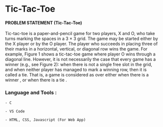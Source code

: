 # Tic-Tac-Toe
#### PROBLEM STATEMENT (Tic-Tac-Toe)

Tic-tac-toe is a paper-and-pencil game for two players, X and O, who take turns marking the spaces in a 3 × 3 grid. The game may be started either by the X player or by the O player. The player who
succeeds in placing three of their marks in a horizontal, vertical, or diagonal row wins the game. For example, Figure 1 shows a tic-tac-toe game where player O wins through a diagonal line. However,
it is not necessarily the case that every game has a winner (e.g., see Figure 2): when there is not a single free slot in the grid, and when neither player has managed to mark a winning row, then it is
called a tie. That is, a game is considered as over either when there is a winner , or when there is a tie .

### Language and Tools : 
	
	- C
	
	- VS Code
	
	- HTML, CSS, Javascript (For Web App)
	

